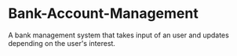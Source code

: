 # Bank-Account-Management


A bank management system that takes input of an user and updates depending on the user's interest.
